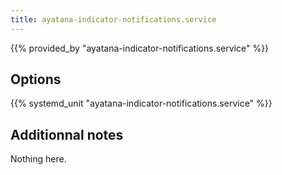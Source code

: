 ```yaml
---
title: ayatana-indicator-notifications.service
---
```


{{% provided_by "ayatana-indicator-notifications.service" %}}

## Options

{{% systemd_unit "ayatana-indicator-notifications.service" %}}

## Additionnal notes

Nothing here.